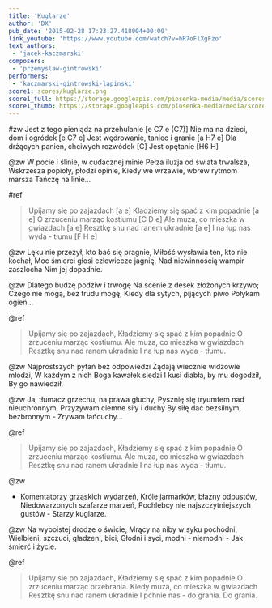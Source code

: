 ```yaml
---
title: 'Kuglarze'
author: 'DX'
pub_date: '2015-02-28 17:23:27.418004+00:00'
link_youtube: 'https://www.youtube.com/watch?v=hR7oFlXgFzo'
text_authors:
 - 'jacek-kaczmarski'
composers:
 - 'przemyslaw-gintrowski'
performers:
 - 'kaczmarski-gintrowski-lapinski'
score1: scores/kuglarze.png
score1_full: https://storage.googleapis.com/piosenka-media/media/scores/kuglarze.png
score1_thumb: https://storage.googleapis.com/piosenka-media/media/scores/kuglarze.png.180x0_q85_upscale.jpg
---
```


#zw
Jest z tego pieniądz na przehulanie [e C7 e (C7)]
Nie ma na dzieci, dom i ogródek [e C7 e]
Jest wędrowanie, taniec i granie [a H7 e]
Dla drżących panien, chciwych rozwódek [C]
Jest opętanie [H6 H]

@zw
W pocie i ślinie, w cudacznej minie
Pełza iluzja od świata trwalsza,
Wskrzesza popioły, płodzi opinie,
Kiedy we wrzawie, wbrew rytmom marsza
Tańczę na linie...

#ref
>Upijamy się po zajazdach [a e]
>Kładziemy się spać z kim popadnie [a e]
>O zrzuceniu marząc kostiumu [C D e]
>Ale muza, co mieszka w gwiazdach [a e]
>Resztkę snu nad ranem ukradnie [a e]
>I na łup nas wyda - tłumu [F H e]

@zw
Lęku nie przeżył, kto bać się pragnie,
Miłość wysławia ten, kto nie kochał,
Moc śmierci głosi człowiecze jagnię,
Nad niewinnością wampir zaszlocha
Nim jej dopadnie.

@zw
Dlatego budzę podziw i trwogę
Na scenie z desek złożonych krzywo;
Czego nie mogą, bez trudu mogę,
Kiedy dla sytych, pijących piwo
Połykam ogień...

@ref
>Upijamy się po zajazdach,
>Kładziemy się spać z kim popadnie
>O zrzuceniu marząc kostiumu.
>Ale muza, co mieszka w gwiazdach
>Resztkę snu nad ranem ukradnie
>I na łup nas wyda - tłumu.

@zw
Najprostszych pytań bez odpowiedzi
Żądają wiecznie widzowie młodzi,
W każdym z nich Boga kawałek siedzi
I kusi diabła, by mu dogodził,
By go nawiedził.

@zw
Ja, tłumacz grzechu, na prawa głuchy,
Pysznię się tryumfem nad nieuchronnym,
Przyzywam ciemne siły i duchy
By siłę dać bezsilnym, bezbronnym -
Zrywam łańcuchy...

@ref
>Upijamy się po zajazdach,
>Kładziemy się spać z kim popadnie
>O zrzuceniu marząc kostiumu.
>Ale muza, co mieszka w gwiazdach
>Resztkę snu nad ranem ukradnie
>I na łup nas wyda - tłumu.

@zw
- Komentatorzy grząskich wydarzeń,
Króle jarmarków, błazny odpustów,
Niedowarzonych szafarze marzeń,
Pochlebcy nie najszczytniejszych gustów -
Starzy kuglarze.

@zw
Na wyboistej drodze o świcie,
Mrący na niby w syku pochodni,
Wielbieni, szczuci, gładzeni, bici,
Głodni i syci, modni - niemodni -
Jak śmierć i życie.

@ref
>Upijamy się po zajazdach,
>Kładziemy się spać z kim popadnie
>O zrzuceniu marząc przebrania.
>Kiedy muza, co mieszka w gwiazdach
>Resztkę snu nad ranem ukradnie
>I pchnie nas - do grania. Do grania.
